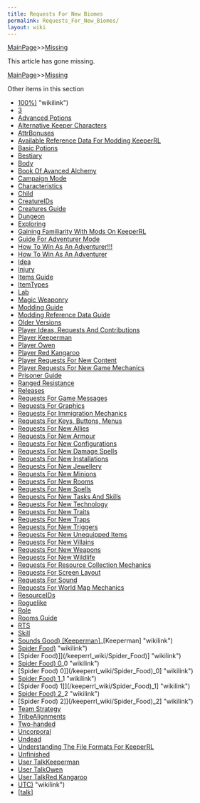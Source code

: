 ```yaml
---
title: Requests For New Biomes
permalink: Requests_For_New_Biomes/
layout: wiki
---
```


[MainPage](/keeperrl_wiki/ "wikilink")>>[Missing](/keeperrl_wiki/Missing "wikilink")

This article has gone missing.

[MainPage](/keeperrl_wiki/ "wikilink")>>[Missing](/keeperrl_wiki/Missing "wikilink")

Other items in this section
-    [100%)](/keeperrl_wiki/100%) "wikilink")
-    [3](/keeperrl_wiki/3 "wikilink")
-    [Advanced Potions](/keeperrl_wiki/Advanced_Potions "wikilink")
-    [Alternative Keeper Characters](/keeperrl_wiki/Alternative_Keeper_Characters "wikilink")
-    [AttrBonuses](/keeperrl_wiki/AttrBonuses "wikilink")
-    [Available Reference Data For Modding KeeperRL](/keeperrl_wiki/Available_Reference_Data_For_Modding_KeeperRL "wikilink")
-    [Basic Potions](/keeperrl_wiki/Basic_Potions "wikilink")
-    [Bestiary](/keeperrl_wiki/Bestiary "wikilink")
-    [Body](/keeperrl_wiki/Body "wikilink")
-    [Book Of Avanced Alchemy](/keeperrl_wiki/Book_Of_Avanced_Alchemy "wikilink")
-    [Campaign Mode](/keeperrl_wiki/Campaign_Mode "wikilink")
-    [Characteristics](/keeperrl_wiki/Characteristics "wikilink")
-    [Child ](/keeperrl_wiki/Child_ "wikilink")
-    [CreatureIDs](/keeperrl_wiki/CreatureIDs "wikilink")
-    [Creatures Guide](/keeperrl_wiki/Creatures_Guide "wikilink")
-    [Dungeon](/keeperrl_wiki/Dungeon "wikilink")
-    [Exploring](/keeperrl_wiki/Exploring "wikilink")
-    [Gaining Familiarity With Mods On KeeperRL](/keeperrl_wiki/Gaining_Familiarity_With_Mods_On_KeeperRL "wikilink")
-    [Guide For Adventurer Mode](/keeperrl_wiki/Guide_For_Adventurer_Mode "wikilink")
-    [How To Win As An Adventurer!!!](/keeperrl_wiki/How_To_Win_As_An_Adventurer!!! "wikilink")
-    [How To Win As An Adventurer](/keeperrl_wiki/How_To_Win_As_An_Adventurer "wikilink")
-    [Idea](/keeperrl_wiki/Idea "wikilink")
-    [Injury](/keeperrl_wiki/Injury "wikilink")
-    [Items Guide](/keeperrl_wiki/Items_Guide "wikilink")
-    [ItemTypes](/keeperrl_wiki/ItemTypes "wikilink")
-    [Lab](/keeperrl_wiki/Lab "wikilink")
-    [Magic Weaponry](/keeperrl_wiki/Magic_Weaponry "wikilink")
-    [Modding Guide](/keeperrl_wiki/Modding_Guide "wikilink")
-    [Modding Reference Data Guide](/keeperrl_wiki/Modding_Reference_Data_Guide "wikilink")
-    [Older Versions](/keeperrl_wiki/Older_Versions "wikilink")
-    [Player Ideas, Requests And Contributions](/keeperrl_wiki/Player_Ideas,_Requests_And_Contributions "wikilink")
-    [Player Keeperman](/keeperrl_wiki/Player_Keeperman "wikilink")
-    [Player Owen](/keeperrl_wiki/Player_Owen "wikilink")
-    [Player Red Kangaroo](/keeperrl_wiki/Player_Red_Kangaroo "wikilink")
-    [Player Requests For New Content](/keeperrl_wiki/Player_Requests_For_New_Content "wikilink")
-    [Player Requests For New Game Mechanics](/keeperrl_wiki/Player_Requests_For_New_Game_Mechanics "wikilink")
-    [Prisoner Guide](/keeperrl_wiki/Prisoner_Guide "wikilink")
-    [Ranged Resistance](/keeperrl_wiki/Ranged_Resistance "wikilink")
-    [Releases](/keeperrl_wiki/Releases "wikilink")
-    [Requests For Game Messages](/keeperrl_wiki/Requests_For_Game_Messages "wikilink")
-    [Requests For Graphics](/keeperrl_wiki/Requests_For_Graphics "wikilink")
-    [Requests For Immigration Mechanics](/keeperrl_wiki/Requests_For_Immigration_Mechanics "wikilink")
-    [Requests For Keys, Buttons, Menus](/keeperrl_wiki/Requests_For_Keys,_Buttons,_Menus "wikilink")
-    [Requests For New Allies](/keeperrl_wiki/Requests_For_New_Allies "wikilink")
-    [Requests For New Armour](/keeperrl_wiki/Requests_For_New_Armour "wikilink")
-    [Requests For New Configurations](/keeperrl_wiki/Requests_For_New_Configurations "wikilink")
-    [Requests For New Damage Spells](/keeperrl_wiki/Requests_For_New_Damage_Spells "wikilink")
-    [Requests For New Installations](/keeperrl_wiki/Requests_For_New_Installations "wikilink")
-    [Requests For New Jewellery](/keeperrl_wiki/Requests_For_New_Jewellery "wikilink")
-    [Requests For New Minions](/keeperrl_wiki/Requests_For_New_Minions "wikilink")
-    [Requests For New Rooms](/keeperrl_wiki/Requests_For_New_Rooms "wikilink")
-    [Requests For New Spells](/keeperrl_wiki/Requests_For_New_Spells "wikilink")
-    [Requests For New Tasks And Skills](/keeperrl_wiki/Requests_For_New_Tasks_And_Skills "wikilink")
-    [Requests For New Technology](/keeperrl_wiki/Requests_For_New_Technology "wikilink")
-    [Requests For New Traits](/keeperrl_wiki/Requests_For_New_Traits "wikilink")
-    [Requests For New Traps](/keeperrl_wiki/Requests_For_New_Traps "wikilink")
-    [Requests For New Triggers](/keeperrl_wiki/Requests_For_New_Triggers "wikilink")
-    [Requests For New Unequipped Items](/keeperrl_wiki/Requests_For_New_Unequipped_Items "wikilink")
-    [Requests For New Villains](/keeperrl_wiki/Requests_For_New_Villains "wikilink")
-    [Requests For New Weapons](/keeperrl_wiki/Requests_For_New_Weapons "wikilink")
-    [Requests For New Wildlife](/keeperrl_wiki/Requests_For_New_Wildlife "wikilink")
-    [Requests For Resource Collection Mechanics](/keeperrl_wiki/Requests_For_Resource_Collection_Mechanics "wikilink")
-    [Requests For Screen Layout](/keeperrl_wiki/Requests_For_Screen_Layout "wikilink")
-    [Requests For Sound](/keeperrl_wiki/Requests_For_Sound "wikilink")
-    [Requests For World Map Mechanics](/keeperrl_wiki/Requests_For_World_Map_Mechanics "wikilink")
-    [ResourceIDs](/keeperrl_wiki/ResourceIDs "wikilink")
-    [Roguelike](/keeperrl_wiki/Roguelike "wikilink")
-    [Role](/keeperrl_wiki/Role "wikilink")
-    [Rooms Guide](/keeperrl_wiki/Rooms_Guide "wikilink")
-    [RTS](/keeperrl_wiki/RTS "wikilink")
-    [Skill](/keeperrl_wiki/Skill "wikilink")
-    [Sounds Good) [Keeperman]](/keeperrl_wiki/Sounds_Good)_[Keeperman] "wikilink")
-    [Spider Food)](/keeperrl_wiki/Spider_Food) "wikilink")
-    [Spider Food)]](/keeperrl_wiki/Spider_Food)] "wikilink")
-    [Spider Food) 0](/keeperrl_wiki/Spider_Food)_0 "wikilink")
-    [Spider Food) 0]](/keeperrl_wiki/Spider_Food)_0] "wikilink")
-    [Spider Food) 1](/keeperrl_wiki/Spider_Food)_1 "wikilink")
-    [Spider Food) 1]](/keeperrl_wiki/Spider_Food)_1] "wikilink")
-    [Spider Food) 2](/keeperrl_wiki/Spider_Food)_2 "wikilink")
-    [Spider Food) 2]](/keeperrl_wiki/Spider_Food)_2] "wikilink")
-    [Team Strategy](/keeperrl_wiki/Team_Strategy "wikilink")
-    [TribeAlignments](/keeperrl_wiki/TribeAlignments "wikilink")
-    [Two-handed](/keeperrl_wiki/Two-handed "wikilink")
-    [Uncorporal](/keeperrl_wiki/Uncorporal "wikilink")
-    [Undead](/keeperrl_wiki/Undead "wikilink")
-    [Understanding The File Formats For KeeperRL](/keeperrl_wiki/Understanding_The_File_Formats_For_KeeperRL "wikilink")
-    [Unfinished](/keeperrl_wiki/Unfinished "wikilink")
-    [User TalkKeeperman](/keeperrl_wiki/User_TalkKeeperman "wikilink")
-    [User TalkOwen](/keeperrl_wiki/User_TalkOwen "wikilink")
-    [User TalkRed Kangaroo](/keeperrl_wiki/User_TalkRed_Kangaroo "wikilink")
-    [UTC)](/keeperrl_wiki/UTC) "wikilink")
-    [[talk]](/keeperrl_wiki/[talk] "wikilink")
